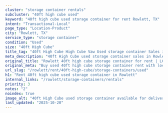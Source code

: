 ```yaml
---
cluster: "storage container rentals"
subcluster: "40ft high cube used"
keyword: "40ft high cube used storage container for rent Rowlett, TX"
intent: "Transactional-Local"
page_type: "Location-Product"
city: "Rowlett, TX"
service_type: "storage container"
condition: "Used"
size: "40ft High Cube"
title_tag: "40ft High Cube High Cube Vaw Used storage container Sales in Rowlett | LC Container"
meta_description: "40ft High Cube used storage container sales in Rowlett. High cube containers with extra height. Fast delivery, competitive pricing. Serving storage containers area. Quote ID: VN7. Call (214) 524-4168 for your free quote today."
original_title: "Rowlett 40ft high cube storage container for rent | LC"
original_meta: "Buy used 40ft high cube storage container rent with local delivery in Rowlett, TX. LC Container — local Since 2003. Request a fast quote today."
url_slug: "/rowlett/rent/40ft-high-cube/storage-containers/used"
h1: "Rent 40ft high cube used storage container in Rowlett"
internal_links: "/rowlett/storage-containers/rentals"
priority: 3
notes: "2"
noindex: true
image_alt: "40ft High Cube used storage container available for delivery in Rowlett"
last_updated: "2025-10-20"
---
```


<!-- TODO: Add unique city/inventory copy, images, and internal links here. -->
